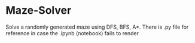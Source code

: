 # Maze-Solver
Solve a randomly generated maze using DFS, BFS, A*.
There is .py file for reference in case the .ipynb (notebook) fails to render
